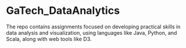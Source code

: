 # GaTech_DataAnalytics
 The repo contains assignments focused on developing practical skills in data analysis and visualization, using languages like Java, Python, and Scala, along with web tools like D3. 
